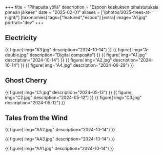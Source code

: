 +++
title = "Pihapuita yöllä"
description = "Espoon keskuksen pihaistutuksia pimeän jälkeen"
date = "2025-02-01"
aliases = ['/photos/2025-trees-at-night/']
[taxonomies]
tags=["featured","espoo"]
[extra]
image="A1.jpg"
portrait="dev"
+++

## Electricity

{{
    figure(
        img="A3.jpg"
        description="2024-10-14")
}}
{{
    figure(
        img="A-double.jpg"
        description="Digital composite")
}}
{{
    figure(
        img="A1.jpg"
        description="2024-10-14")
}}
{{
    figure(
        img="A2.jpg"
        description="2024-10-14")
}}
{{
    figure(
        img="A4.jpg"
        description="2024-09-29")
}}

## Ghost Cherry

{{
    figure(
        img="C1.jpg"
        description="2024-05-12")
}}
{{
    figure(
        img="C2.jpg"
        description="2024-05-12")
}}
{{
    figure(
        img="C3.jpg"
        description="2024-05-12")
}}

## Tales from the Wind

{{
    figure(
        img="AA2.jpg"
        description="2024-10-14")
}}

{{
    figure(
        img="AA3.jpg"
        description="2024-10-14")
}}

{{
    figure(
        img="AA1.jpg"
        description="2024-10-14")
}}
